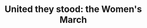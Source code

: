 ---
order: 22
title: "United they stood: the Women's March"
authors:
    - Angie Wang
categories:
    - photo
    - story
link: http://nycitylens.com/2018/01/united-they-stood/
redirect: true
photo:
    filename: womens-march.jpg
---